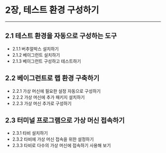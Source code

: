 # 2장, 테스트 환경 구성하기 
---
## 2.1 테스트 환경을 자동으로 구성하는 도구 
- 2.1.1 버추얼박스 설치하기 
- 2.1.2 베이그런트 설치하기 
- 2.1.3 베이그런트 구성하고 테스트하기 
## 2.2 베이그런트로 랩 환경 구축하기 
- 2.2.1 가상 머신에 필요한 설정 자동으로 구성하기 
- 2.2.2 가상 머신에 추가 패키지 설치하기 
- 2.2.3 가상 머신 추가로 구성하기 
## 2.3 터미널 프로그램으로 가상 머신 접속하기 
- 2.3.1 타비 설치하기 
- 2.3.2 타비에 가상 머신 접속을 위한 설정하기 
- 2.3.3 타비로 다수의 가상 머신에 접속하기 사용해 보기 
